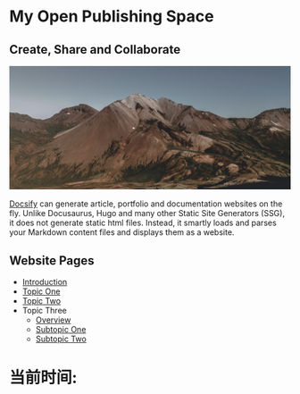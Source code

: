# My **Open Publishing** Space

## Create, Share and Collaborate

![Photo of Mountain](images/mountain.jpg)

[Docsify](https://docsify.js.org/#/) can generate article, portfolio and documentation websites on the fly. Unlike Docusaurus, Hugo and many other Static Site Generators (SSG), it does not generate static html files. Instead, it smartly loads and parses your Markdown content files and displays them as a website.

## Website Pages
- [Introduction](introduction.md)
- [Topic One](topic-one.md)
- [Topic Two](topic-two.md)
- Topic Three
    - [Overview](topic-three-overview.md)
    - [Subtopic One](topic-three-subtopic-one.md)
    - [Subtopic Two](topic-three-subtopic-two.md)

 <!DOCTYPE html>
<html lang="en">
<head>
<meta charset="UTF-8">
<title>实时时钟</title>
<script>
function showTime() {
    var date = new Date(); // 获取当前时间
    var h = date.getHours(); // 获取小时
    var m = date.getMinutes(); // 获取分钟
    var s = date.getSeconds(); // 获取秒数

    // 如果小时、分钟或秒数小于10，前面补0
    h = checkTime(h);
    m = checkTime(m);
    s = checkTime(s);

    // 将时间显示在网页上
    document.getElementById('clock').innerHTML = h + ":" + m + ":" + s;

    // 1000毫秒后再次执行showTime函数，实现时间更新
    setTimeout(showTime, 1000);
}

// 补0函数
function checkTime(i) {
    if (i < 10) {
        i = "0" + i;
    }
    return i;
}
</script>
</head>
<body onload="showTime()">
    <h1>当前时间:</h1>
    <div id="clock"></div> <!-- 时间将显示在这里 -->
</body>
</html>
